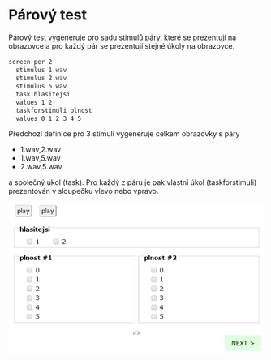 # Párový test

Párový test vygeneruje pro sadu stimulů páry, které se prezentují na obrazovce a pro každý pár se prezentují stejné úkoly na obrazovce.

```
screen per 2
  stimulus 1.wav
  stimulus 2.wav
  stimulus 5.wav
  task hlasitejsi
  values 1 2
  taskforstimuli plnost
  values 0 1 2 3 4 5
```

Předchozí definice pro 3 stimuli vygeneruje celkem obrazovky s páry&#x20;

* 1.wav,2.wav
* 1.wav,5.wav
* 2.wav,5.wav

a společný úkol (task). Pro každý z páru je pak vlastní úkol (taskforstimuli) prezentován v sloupečku vlevo nebo vpravo.

![](<../.gitbook/assets/image (36).png>)
